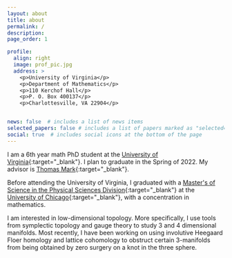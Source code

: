 ```yaml
---
layout: about
title: about
permalink: /
description:
page_order: 1

profile:
  align: right
  image: prof_pic.jpg
  address: >
    <p>University of Virginia</p>
    <p>Department of Mathematics</p>
    <p>110 Kerchof Hall</p>
    <p>P. O. Box 400137</p>
    <p>Charlottesville, VA 22904</p>


news: false  # includes a list of news items
selected_papers: false # includes a list of papers marked as "selected={true}"
social: true  # includes social icons at the bottom of the page
---
```


I am a 6th year math PhD student at the
[University of Virginia](https://math.virginia.edu){:target="_blank"}. I plan to graduate in the
Spring of 2022. My advisor is
[Thomas Mark](https://uva.theopenscholar.com/tom-mark){:target="_blank"}.

Before attending the University of Virginia, I graduated with a [Master's of
Science in the Physical Sciences Division](https://mspsd.uchicago.edu){:target="_blank"} at the
[University of Chicago](https://mathematics.uchicago.edu){:target="_blank"}, with a concentration
in mathematics.

I am interested in low-dimensional topology. More specifically, I use tools from
symplectic topology and gauge theory to study 3 and 4 dimensional manifolds.
Most recently, I have been working on using involutive Heegaard Floer
homology and lattice cohomology to obstruct certain 3-manifolds from being
obtained by zero surgery on a knot in the three sphere.
